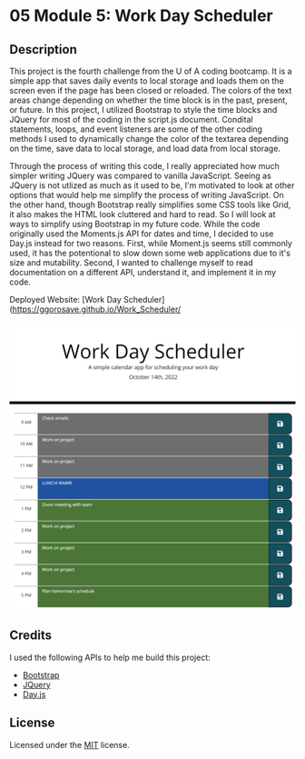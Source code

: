 # 05 Module 5: Work Day Scheduler

## Description

This project is the fourth challenge from the U of A coding bootcamp. It is a simple app that saves daily events to local storage and loads them on the screen even if the page has been closed or reloaded. The colors of the text areas change depending on whether the time block is in the past, present, or future. In this project, I utilized Bootstrap to style the time blocks and JQuery for most of the coding in the script.js document. Condital statements, loops, and event listeners are some of the other coding methods I used to dynamically change the color of the textarea depending on the time, save data to local storage, and load data from local storage. 

Through the process of writing this code, I really appreciated how much simpler writing JQuery was compared to vanilla JavaScript. Seeing as JQuery is not utlized as much as it used to be, I'm motivated to look at other options that would help me simplify the process of writing JavaScript. On the other hand, though Bootstrap really simplifies some CSS tools like Grid, it also makes the HTML look cluttered and hard to read. So I will look at ways to simplify using Bootstrap in my future code.  While the code originally used the Moments.js API for dates and time, I decided to use Day.js instead for two reasons. First, while Moment.js seems still commonly used, it has the potentional to slow down some web applications due to it's size and mutability. Second, I wanted to challenge myself to read documentation on a different API, understand it, and implement it in my code.

Deployed Website: [Work Day Scheduler](https://ggorosave.github.io/Work_Scheduler/

![Work Day Scheduler](./assets/Work%20Day%20Scheduler.png)

## Credits

I used the following APIs to help me build this project:
- [Bootstrap](https://getbootstrap.com/docs/4.5/getting-started/introduction/)
- [JQuery](https://api.jquery.com/)
- [Day.js](https://day.js.org/en/)

## License

Licensed under the [MIT](https://github.com/ggorosave/M5-Challenge/blob/main/LICENSE) license.